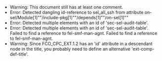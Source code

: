 * Warning: This document still has at least one comment.
* Error: Detected dangling id-reference to sel_all_ssh from attribute
        on-sel/Module[1]""/include-pkg[1]""/depends[1]""/on-sel[1]""
* Error: Detected multiple elements with an id of 'sec-sel-audit-table'.
* Error: Detected multiple elements with an id of 'sec-sel-audit-table'.
 Failed to find a reference to fel-smf-man-agnt.
 Failed to find a reference to fel-smf-man-agnt.
* Warning: Since FCO_CPC_EXT.1.2 has an 'id' attribute in a descendant node in the title, you probably need to define an alternative 'ext-comp-def-title'.
                       
